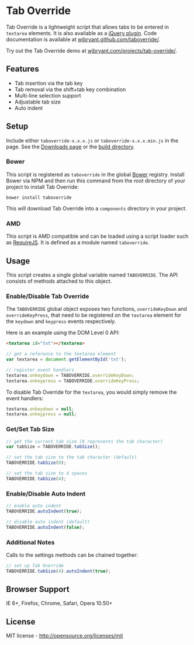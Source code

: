 # Tab Override

Tab Override is a lightweight script that allows tabs to be entered in
`textarea` elements. It is also available as a
[jQuery plugin](https://github.com/wjbryant/jquery.taboverride "Tab Override jQuery plugin").
Code documentation is available at
[wjbryant.github.com/taboverride/](http://wjbryant.github.com/taboverride/ "Tab Override Documentation").

Try out the Tab Override demo at
[wjbryant.com/projects/tab-override/](http://wjbryant.com/projects/tab-override/ "Tab Override Demo").

## Features

* Tab insertion via the tab key
* Tab removal via the shift+tab key combination
* Multi-line selection support
* Adjustable tab size
* Auto indent

## Setup

Include either `taboverride-x.x.x.js` or `taboverride-x.x.x.min.js` in the page.
See the [Downloads page](taboverride/downloads) or the [build directory](taboverride/tree/master/build).

### Bower

This script is registered as `taboverride` in the global [Bower](http://twitter.github.com/bower/)
registry. Install Bower via NPM and then run this command from the root directory
of your project to install Tab Override:

```
bower install taboverride
```

This will download Tab Override into a `components` directory in your project.

### AMD

This script is AMD compatible and can be loaded using a script loader such as
[RequireJS](http://requirejs.org/). It is defined as a module named `taboverride`.

## Usage

This script creates a single global variable named `TABOVERRIDE`. The API
consists of methods attached to this object.

### Enable/Disable Tab Override

The `TABOVERRIDE` global object exposes two functions, `overrideKeyDown` and
`overrideKeyPress`, that need to be registered on the `textarea` element for the
`keydown` and `keypress` events respectively.

Here is an example using the DOM Level 0 API:

```html
<textarea id="txt"></textarea>
```

```javascript
// get a reference to the textarea element
var textarea = document.getElementById('txt');

// register event handlers
textarea.onkeydown = TABOVERRIDE.overrideKeyDown;
textarea.onkeypress = TABOVERRIDE.overrideKeyPress;
```

To disable Tab Override for the `textarea`, you would simply remove the event
handlers:

```javascript
textarea.onkeydown = null;
textarea.onkeypress = null;
```

### Get/Set Tab Size

```javascript
// get the current tab size (0 represents the tab character)
var tabSize = TABOVERRIDE.tabSize();
```

```javascript
// set the tab size to the tab character (default)
TABOVERRIDE.tabSize(0);

// set the tab size to 4 spaces
TABOVERRIDE.tabSize(4);
```

### Enable/Disable Auto Indent

```javascript
// enable auto indent
TABOVERRIDE.autoIndent(true);
```

```javascript
// disable auto indent (default)
TABOVERRIDE.autoIndent(false);
```

### Additional Notes

Calls to the settings methods can be chained together:

```javascript
// set up Tab Override
TABOVERRIDE.tabSize(4).autoIndent(true);
```

## Browser Support

IE 6+, Firefox, Chrome, Safari, Opera 10.50+

## License

MIT license - http://opensource.org/licenses/mit